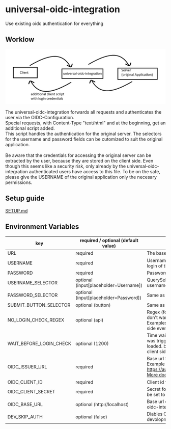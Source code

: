 # universal-oidc-integration

Use existing oidc authentication for everything

## Worklow
![Image with application workflow](./workflow.png)

The universal-oidc-integration forwards all requests and authenticates the user via the OIDC-Configuration. <br>
Special requests, with Content-Type "text/html" and <DOCTYPE html> at the beginning, get an additional script added. <br>
This script handles the authentication for the original server. The selectors for the username and password fields can be cutomized to suit the original application. <br><br>
Be aware that the credentials for accessing the original server can be extracted by the user, because they are stored on the client side. Even though this seems like a security risk, only already by the universal-oidc-integration authenticated users have access to this file. To be on the safe, please give the USERNAME of the original application only the necesary permissions.

## Setup guide
[SETUP.md](./SETUP.md)

## Environment Variables
| key                     | required / optional (default value)    | Description |
|-------------------------|----------------------------------------|-------------|
| URL                     | required                               | The base url of the original application. |
| USERNAME                | required                               | Username of the user used for the automatic login of the original application. |
| PASSWORD                | required                               | Password for USERNAME |
| USERNAME_SELECTOR       | optional (input[placeholder=Username]) | QuerySelector for the client script to find username field of the original application. |
| PASSWORD_SELECTOR       | optional (input[placeholder=Password]) | Same as USERNAME_SELECTOR |
| SUBMIT_BUTTON_SELECTOR  | optional (button)                      | Same as USERNAME_SELECTOR |
| NO_LOGIN_CHECK_REGEX    | optional (api)                         | Regex (formated to: /api/gm) for paths that don't want to be tampered with.<br>Examples: websockets, video streams, server side events |
| WAIT_BEFORE_LOGIN_CHECK | optional (1200)                        | Time waited (in ms) after DOMContentLoaded was triggered to ensure the page is fully loaded. before checks for login start on the client side |
| OIDC_ISSUER_URL         | required                               | Base url for the oidc issuer. <br> Example for Keycloak: https://auth.mydomain.com/auth/realms/master <br> [More documentation](https://github.com/auth0/express-openid-connect?tab=readme-ov-file#configuring-the-sdk) |
| OIDC_CLIENT_ID          | required                               | Client id for the oidc issuer. |
| OIDC_CLIENT_SECRET      | required                               | Secret for the client id (OIDC-Acces Type must be set to confidential on the issuer). |
| OIDC_BASE_URL           | optional (http://localhost)            | Base url of the frontend path of the universal-oidc-integration. |
| DEV_SKIP_AUTH           | optional (false)                       | Diables OIDC authentication. Only used in devolopment. |




